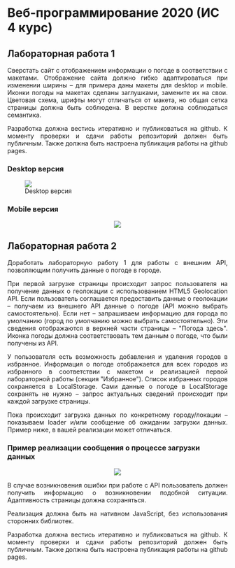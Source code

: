 # Веб-программирование 2020 (ИС 4 курс)

## Лабораторная работа 1
<p align="justify">Сверстать сайт с отображением информации о погоде в соответствии с макетами. Отображение сайта должно гибко адаптироваться при изменении ширины – для примера даны макеты для desktop и mobile. Иконки погоды на макетах сделаны заглушками, замените их на свои. Цветовая схема, шрифты могут отличаться от макета, но общая сетка страницы должна быть соблюдена. В верстке должна соблюдаться семантика.</p> 

<p align="justify">Разработка должна вестись итеративно и публиковаться на github. К моменту проверки и сдачи работы репозиторий должен быть публичным. Также должна быть настроена публикация работы на github pages.</p>


### Desktop версия
<p align="center">
  <figure>
    <img src = "https://sun9-49.userapi.com/cnF3w4aYEIdGAzqTr31m1fYzx51mPgZdny2JHg/ekfQQ-jqTn8.jpg">
    <figcaption>Desktop версия</figcaption>
  </figure>
</p>

### Mobile версия
<p align="center">
  <img src="https://sun9-39.userapi.com/rKyHTD-SUO76IYgnMEErzXmOoSqprIuauGpodA/stXp9OlacdA.jpg">
</p>

## Лабораторная работа 2
<p align="justify">Доработать лабораторную работу 1 для работы с внешним API, позволяющим получить данные о погоде в городе.</p> 

<p align="justify">При первой загрузке страницы происходит запрос пользователя на получение данных о геолокации с использованием HTML5 Geolocation API. Если пользователь соглашается предоставить данные о геолокации – получаем из внешнего API данные о погоде (API можно выбрать самостоятельно). Если нет – запрашиваем информацию для города по умолчанию (город по умолчанию можно выбрать самостоятельно). Эти сведения отображаются в верхней части страницы – "Погода здесь". Иконка погоды должна соответствовать тем данным о погоде, что были получены из API.</p>

<p align="justify">У пользователя есть возможность добавления и удаления городов в избранное. Информация о погоде отображается для всех городов из избранного в соответствии с макетом и реализацией первой лабораторной работы (секция "Избранное"). Список избранных городов сохраняется в LocalStorage. Сами данные о погоде в LocalStorage сохранять не нужно – запрос актуальных сведений происходит при каждой загрузке страницы.</p>

<p align="justify">Пока происходит загрузка данных по конкретному городу/локации – показываем loader и/или сообщение об ожидании загрузки данных. Пример ниже, в вашей реализации может отличаться.</p>

### Пример реализации сообщения о процессе загрузки данных
<p align="center">
  <img src="https://sun9-32.userapi.com/UYaBNwfnayH5FMp7YTcsNJN9klxccPk233twdw/CaU0SM8tlVU.jpg">
</p>

<p align="justify">В случае возникновения ошибки при работе с API пользователь должен получить информацию о возникновении подобной ситуации. Адаптивность страницы должна сохраняться.</p>

<p align="justify">Реализация должна быть на нативном JavaScript, без использования сторонних библиотек.</p>

<p align="justify">Разработка должна вестись итеративно и публиковаться на github. К моменту проверки и сдачи работы репозиторий должен быть публичным. Также должна быть настроена публикация работы на github pages.</p>

